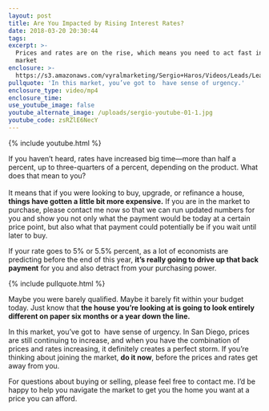 ```yaml
---
layout: post
title: Are You Impacted by Rising Interest Rates?
date: 2018-03-20 20:30:44
tags:
excerpt: >-
  Prices and rates are on the rise, which means you need to act fast in this
  market
enclosure: >-
  https://s3.amazonaws.com/vyralmarketing/Sergio+Haros/Videos/Leads/Leads+-+Are+You+Impacted+By+Rising+Interest+Rates%253F+-San+Diego+Mortgage.mp4
pullquote: 'In this market, you’ve got to  have sense of urgency.'
enclosure_type: video/mp4
enclosure_time:
use_youtube_image: false
youtube_alternate_image: /uploads/sergio-youtube-01-1.jpg
youtube_code: zsRZlE6NecY
---
```


{% include youtube.html %}

If you haven’t heard, rates have increased big time—more than half a percent, up to three-quarters of a percent, depending on the product. What does that mean to you?<br><br>It means that if you were looking to buy, upgrade, or refinance a house, **things have gotten a little bit more expensive.** If you are in the market to purchase, please contact me now so that we can run updated numbers for you and show you not only what the payment would be today at a certain price point, but also what that payment could potentially be if you wait until later to buy.

If your rate goes to 5% or 5.5% percent, as a lot of economists are predicting before the end of this year, **it’s really going to drive up that back payment** for you and also detract from your purchasing power.

{% include pullquote.html %}

Maybe you were barely qualified. Maybe it barely fit within your budget today. Just know that **the house you’re looking at is going to look entirely different on paper six months or a year down the line.**

In this market, you’ve got to &nbsp;have sense of urgency. In San Diego, prices are still continuing to increase, and when you have the combination of prices and rates increasing, it definitely creates a perfect storm. If you’re thinking about joining the market, **do it now**, before the prices and rates get away from you.

For questions about buying or selling, please feel free to contact me. I’d be happy to help you navigate the market to get you the home you want at a price you can afford.

&nbsp;